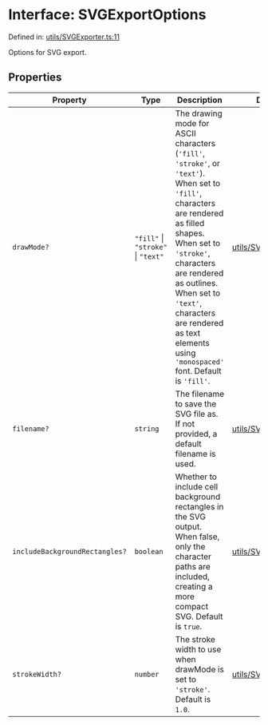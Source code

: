 # Interface: SVGExportOptions

Defined in: [utils/SVGExporter.ts:11](https://github.com/humanbydefinition/p5.asciify/blob/4e8d6e8c5e4d380f7f35c2affcac62861935be46/src/lib/utils/SVGExporter.ts#L11)

Options for SVG export.

## Properties

| Property                                                                | Type                               | Description                                                                                                                                                                                                                                                                                                            | Defined in                                                                                                                                                |
| ----------------------------------------------------------------------- | ---------------------------------- | ---------------------------------------------------------------------------------------------------------------------------------------------------------------------------------------------------------------------------------------------------------------------------------------------------------------------- | --------------------------------------------------------------------------------------------------------------------------------------------------------- |
| <a id="drawmode"></a> `drawMode?`                                       | `"fill"` \| `"stroke"` \| `"text"` | The drawing mode for ASCII characters (`'fill'`, `'stroke'`, or `'text'`). When set to `'fill'`, characters are rendered as filled shapes. When set to `'stroke'`, characters are rendered as outlines. When set to `'text'`, characters are rendered as text elements using `'monospaced'` font. Default is `'fill'`. | [utils/SVGExporter.ts:31](https://github.com/humanbydefinition/p5.asciify/blob/4e8d6e8c5e4d380f7f35c2affcac62861935be46/src/lib/utils/SVGExporter.ts#L31) |
| <a id="filename"></a> `filename?`                                       | `string`                           | The filename to save the SVG file as. If not provided, a default filename is used.                                                                                                                                                                                                                                     | [utils/SVGExporter.ts:15](https://github.com/humanbydefinition/p5.asciify/blob/4e8d6e8c5e4d380f7f35c2affcac62861935be46/src/lib/utils/SVGExporter.ts#L15) |
| <a id="includebackgroundrectangles"></a> `includeBackgroundRectangles?` | `boolean`                          | Whether to include cell background rectangles in the SVG output. When false, only the character paths are included, creating a more compact SVG. Default is `true`.                                                                                                                                                    | [utils/SVGExporter.ts:22](https://github.com/humanbydefinition/p5.asciify/blob/4e8d6e8c5e4d380f7f35c2affcac62861935be46/src/lib/utils/SVGExporter.ts#L22) |
| <a id="strokewidth"></a> `strokeWidth?`                                 | `number`                           | The stroke width to use when drawMode is set to `'stroke'`. Default is `1.0`.                                                                                                                                                                                                                                          | [utils/SVGExporter.ts:37](https://github.com/humanbydefinition/p5.asciify/blob/4e8d6e8c5e4d380f7f35c2affcac62861935be46/src/lib/utils/SVGExporter.ts#L37) |
